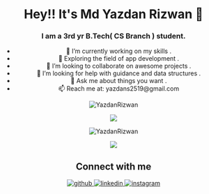 
<h1 align="center">Hey!!  It's Md Yazdan Rizwan 👋</h1>
<h3 align="center">I am a 3rd yr B.Tech( CS Branch ) student.</h1>
<ul align="center">
  <li>🔭 I’m currently working on my skills .</li>
  <li>🌱 Exploring the field of app development .</li>
  <li>👯 I’m looking to collaborate on awesome projects .</li>
  <li>🤔 I’m looking for help with guidance and data structures .</li>
  <li>💬 Ask me about things you want .</li>
  <li>📫 Reach me at: yazdans2519@gmail.com</li>
 </ul>

<p align="center"> <img src="https://komarev.com/ghpvc/?username=YazdanRizwan" alt="YazdanRizwan" /> </p>

<!--
### Tech Stack

<p align="left">
  <img src="https://devicons.github.io/devicon/devicon.git/icons/bootstrap/bootstrap-plain.svg" alt="bootstrap" width="40" height="40"/> 
  <img src="https://devicons.github.io/devicon/devicon.git/icons/c/c-original.svg" alt="c" width="40" height="40"/> 
  <img src="https://devicons.github.io/devicon/devicon.git/icons/cplusplus/cplusplus-original.svg" alt="cplusplus" width="40" height="40"/> 
  <img src="https://devicons.github.io/devicon/devicon.git/icons/css3/css3-original-wordmark.svg" alt="css3" width="40" height="40"/> 
  <img src="https://devicons.github.io/devicon/devicon.git/icons/html5/html5-original-wordmark.svg" alt="html5" width="40" height="40"/> 
  <img src="https://devicons.github.io/devicon/devicon.git/icons/javascript/javascript-original.svg" alt="javascript" width="40" height="40"/> 
  <img src="https://raw.githubusercontent.com/prplx/svg-logos/5585531d45d294869c4eaab4d7cf2e9c167710a9/svg/materialize.svg" alt="materialize" width="40" height="40"/> 
  <img src="https://devicons.github.io/devicon/devicon.git/icons/mysql/mysql-original-wordmark.svg" alt="mysql" width="40" height="40"/>   
  <img src="https://devicons.github.io/devicon/devicon.git/icons/react/react-original-wordmark.svg" alt="react" width="40" height="40"/>
</p> -->


<p align="center">
  <img src="https://github-readme-stats.vercel.app/api/top-langs/?username=YazdanRizwan&layout=compact&langs_count=8 alt="YazdanRizwan" />
</p>
<p align="center">
  <img align="center" src="https://github-readme-stats.vercel.app/api?username=YazdanRizwan&show_icons=true" alt="YazdanRizwan" />
</p>
<p align="center">
  <img src="https://github-readme-streak-stats.herokuapp.com/?user=YazdanRizwan&layout=compact" />
</p>

<h2 align="center">Connect with me</h2>
<div align="center">  
  <a href="https://github.com/YazdanRizwan" target="_blank">
    <img src=https://img.shields.io/badge/github-%2324292e.svg?&style=for-the-badge&logo=github&logoColor=white alt=github style="margin-bottom: 5px;" />
  </a>
  <a href="https://www.linkedin.com/in/md-yazdan-rizwan-2966b91a7/" target="_blank">
    <img src=https://img.shields.io/badge/linkedin-%231E77B5.svg?&style=for-the-badge&logo=linkedin&logoColor=white alt=linkedin style="margin-bottom: 5px;" />
  </a>
  <a href="https://www.instagram.com/heart_beat_8f/" target="_blank">
    <img src=https://img.shields.io/badge/instagram-%23000000.svg?&style=for-the-badge&logo=instagram&logoColor=white alt=instagram style="margin-bottom: 5px;" />
  </a>
</div>  
  


